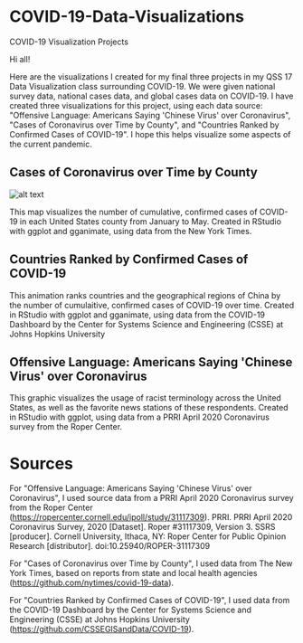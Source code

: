 # COVID-19-Data-Visualizations
COVID-19 Visualization Projects

Hi all!

Here are the visualizations I created for my final three projects in my QSS 17 Data Visualization class surrounding COVID-19. We were given national survey data, national cases data, and global cases data on COVID-19. I have created three visualizations for this project, using each data source: "Offensive Language: Americans Saying 'Chinese Virus' over Coronavirus", "Cases of Coronavirus over Time by County", and "Countries Ranked by Confirmed Cases of COVID-19". I hope this helps visualize some aspects of the current pandemic. 



## Cases of Coronavirus over Time by County
![alt text](https://github.com/jordantsanz/COVID-19-Data-Visualizations/blob/master/CasesOverTimeByCounty.gif "Cases Over Time By County")

This map visualizes the number of cumulative, confirmed cases of COVID-19 in each United States county from January to May. Created in RStudio with ggplot and gganimate, using data from the New York Times. 

## Countries Ranked by Confirmed Cases of COVID-19

This animation ranks countries and the geographical regions of China by the number of cumulaitive, confirmed cases of COVID-19 over time. Created in RStudio with ggplot and gganimate, using data from the COVID-19 Dashboard by the Center for Systems Science and Engineering (CSSE) at Johns Hopkins University

## Offensive Language: Americans Saying 'Chinese Virus' over Coronavirus

This graphic visualizes the usage of racist terminology across the United States, as well as the favorite news stations of these respondents. Created in RStudio with ggplot, using data from a PRRI April 2020 Coronavirus survey from the Roper Center.



# Sources
For "Offensive Language: Americans Saying 'Chinese Virus' over Coronavirus", I used source data from a PRRI April 2020 Coronavirus survey from the Roper Center (https://ropercenter.cornell.edu/ipoll/study/31117309). 
PRRI. PRRI April 2020 Coronavirus Survey, 2020 [Dataset]. Roper #31117309, Version 3. SSRS [producer]. Cornell University, Ithaca, NY: Roper Center for Public Opinion Research [distributor]. doi:10.25940/ROPER-31117309

For "Cases of Coronavirus over Time by County", I used data from The New York Times, based on reports from state and local health agencies (https://github.com/nytimes/covid-19-data).

For "Countries Ranked by Confirmed Cases of COVID-19", I used data from the COVID-19 Dashboard by the Center for Systems Science and Engineering (CSSE) at Johns Hopkins University (https://github.com/CSSEGISandData/COVID-19).





